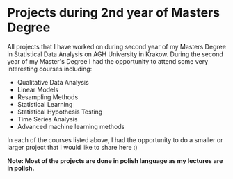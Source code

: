# Projects during 2nd year of Masters Degree
All projects that I have worked on during second year of my Masters Degree in Statistical Data Analysis on AGH University in Krakow.
During the second year of my Master's Degree I had the opportunity to attend some very interesting courses including:

- Qualitative Data Analysis
- Linear Models 
- Resampling Methods
- Statistical Learning
- Statistical Hypothesis Testing
- Time Series Analysis
- Advanced machine learning methods

In each of the courses listed above, I had the opportunity to do a smaller or larger project that I would like to share here :)

**Note: Most of the projects are done in polish language as my lectures are in polish.**
